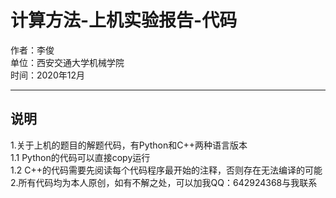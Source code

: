 # 计算方法-上机实验报告-代码
作者：李俊  
单位：西安交通大学机械学院  
时间：2020年12月
***  
##  说明  
1.关于上机的题目的解题代码，有Python和C++两种语言版本  
   1.1 Python的代码可以直接copy运行  
   1.2 C++的代码需要先阅读每个代码程序最开始的注释，否则存在无法编译的可能  
2.所有代码均为本人原创，如有不解之处，可以加我QQ：642924368与我联系  

